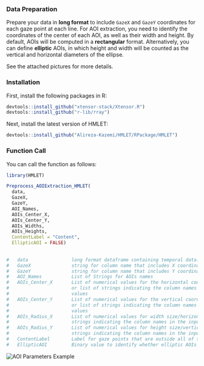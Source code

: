 ### Data Preparation

Prepare your data in **long format** to include `GazeX` and `GazeY` coordinates for each gaze point at each line. For AOI extraction, you need to identify the coordinates of the center of each AOI, as well as their width and height. By default, AOIs will be computed in a **rectangular** format. Alternatively, you can define **elliptic** AOIs, in which height and width will be counted as the vertical and horizontal diameters of the ellipse. 

See the attached pictures for more details.

### Installation

First, install the following packages in R:

```r
devtools::install_github("xtensor-stack/Xtensor.R")
devtools::install_github("r-lib/rray")
```
Next, install the latest version of HMLET:

```r
devtools::install_github("Alireza-Kazemi/HMLET/RPackage/HMLET")
```
### Function Call
You can call the function as follows:

```r
library(HMLET)

Preprocess_AOIExtraction_HMLET(
  data,
  GazeX,
  GazeY,
  AOI_Names,
  AOIs_Center_X,
  AOIs_Center_Y,
  AOIs_Widths,
  AOIs_Heights,
  ContentLabel = "Content",
  EllipticAOI = FALSE)
  
  
# 	data				long format dataframe containing temporal data.
#	GazeX 				string for column name that includes X coordinate of gazepoints
#	GazeY 				string for column name that includes Y coordinate of gazepoints
#	AOI_Names 			List of Strings for AOIs names
#	AOIs_Center_X 		List of numerical values for the horizontal coordinate of the center of all AOIs
#						or list of strings indicating the column names in the input data that have these
#						values
#	AOIs_Center_Y 		List of numerical values for the vertical coordinate of the center of all AOIs
#						or list of strings indicating the column names in the input data that have these
#						values
#	AOIs_Radius_X 		List of numerical values for width size/horizontal diameter of all AOIs or list of
#						strings indicating the column names in the input data that have these values
#	AOIs_Radius_Y 		List of numerical values for height size/vertical diameter of all AOIs or list of
#						strings indicating the column names in the input data that have these values.
#	ContentLabel 		Label for gaze points that are outside all of the AOIs, defaults to "Content"
#	EllipticAOI 		Binary value to identify whether elliptic AOIs should be used instead of rectangular ones, defaults to FALSE

 ```

![AOI Parameters Example](/AOIExtractionParameters.jpg)